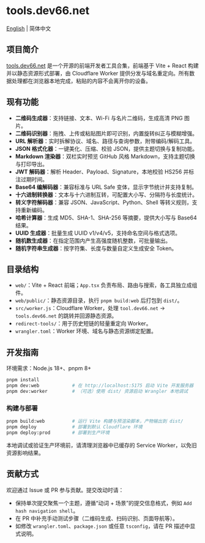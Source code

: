 # tools.dev66.net

[English](README.md) | 简体中文

## 项目简介
[tools.dev66.net](https://tools.dev66.net/) 是一个开源的前端开发者工具合集，前端基于 Vite + React 构建并以静态资源形式部署，由 Cloudflare Worker 提供分发与域名重定向。所有数据处理都在浏览器本地完成，粘贴的内容不会离开你的设备。

## 现有功能
- **二维码生成器**：支持链接、文本、Wi-Fi 与名片二维码，生成高清 PNG 图片。
- **二维码识别器**：拖拽、上传或粘贴图片即可识别，内置旋转纠正与模糊增强。
- **URL 解析器**：实时拆解协议、域名、路径与查询参数，附带编码/解码工具。
- **JSON 格式化器**：一键美化、压缩、校验 JSON，提供主题切换与复制功能。
- **Markdown 渲染器**：双栏实时预览 GitHub 风格 Markdown，支持主题切换与打印导出。
- **JWT 解码器**：解析 Header、Payload、Signature，本地校验 HS256 并标注过期时间。
- **Base64 编解码器**：兼容标准与 URL Safe 变体，显示字节统计并支持复制。
- **十六进制转换器**：文本与十六进制互转，可配置大小写、分隔符与长度统计。
- **转义字符解码器**：兼容 JSON、JavaScript、Python、Shell 等转义规则，支持重新编码。
- **哈希计算器**：生成 MD5、SHA-1、SHA-256 等摘要，提供大小写与 Base64 结果。
- **UUID 生成器**：批量生成 UUID v1/v4/v5，支持命名空间与格式选项。
- **随机数生成器**：在指定范围内产生高强度随机整数，可批量输出。
- **随机字符串生成器**：按字符集、长度与数量自定义生成安全 Token。

## 目录结构
- `web/`：Vite + React 前端；`App.tsx` 负责布局、路由与搜索，各工具独立成组件。
- `web/public/`：静态资源目录，执行 `pnpm build:web` 后打包到 `dist/`。
- `src/worker.js`：Cloudflare Worker，处理 `tool.dev66.net` → `tools.dev66.net` 的跳转并回源静态资源。
- `redirect-tools/`：用于历史短链的轻量重定向 Worker。
- `wrangler.toml`：Worker 环境、域名与静态资源绑定配置。

## 开发指南
环境需求：Node.js 18+、pnpm 8+

```bash
pnpm install
pnpm dev:web            # 在 http://localhost:5175 启动 Vite 开发服务器
pnpm dev:worker         # （可选）使用 dist/ 资源启动 Wrangler 本地调试
```

### 构建与部署
```bash
pnpm build:web          # 运行 Vite 构建与预渲染脚本，产物输出到 dist/
pnpm deploy             # 部署到默认 Cloudflare 环境
pnpm deploy:prod        # 部署到生产环境
```

本地调试或验证生产环境前，请清理浏览器中已缓存的 Service Worker，以免旧资源影响结果。

## 贡献方式
欢迎通过 Issue 或 PR 参与贡献。提交改动时请：
- 保持单次提交聚焦一个主题，遵循“动词 + 场景”的提交信息格式，例如 `Add hash navigation shell`。
- 在 PR 中补充手动测试步骤（二维码生成、扫码识别、页面导航等）。
- 如修改 `wrangler.toml`、`package.json` 或任意 `tsconfig`，请在 PR 描述中显式说明。

